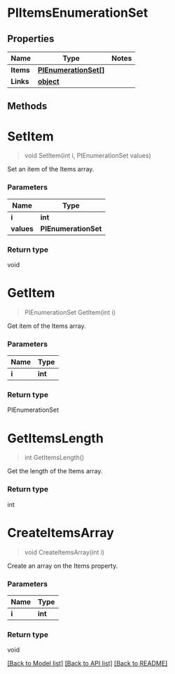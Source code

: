 # PIItemsEnumerationSet

## Properties
Name | Type | Notes
------------ | ------------- | -------------
**Items** | **[**PIEnumerationSet[]**](../Model/PIEnumerationSet.md)**
**Links** | **[**object**](../Model/Object.md)**

## Methods

# **SetItem**
> void SetItem(int i, PIEnumerationSet values)

Set an item of the Items array.

### Parameters

Name | Type
------------- | -------------
 **i** | **int**
 **values** | **PIEnumerationSet**

### Return type

void


# **GetItem**
> PIEnumerationSet GetItem(int i)

Get item of the Items array.

### Parameters

Name | Type
------------- | -------------
 **i** | **int**

### Return type

PIEnumerationSet


# **GetItemsLength**
> int GetItemsLength()

Get the length of the Items array.


### Return type

int


# **CreateItemsArray**
> void CreateItemsArray(int i)

Create an array on the Items property.

### Parameters

Name | Type
------------- | -------------
 **i** | **int**

### Return type

void

[[Back to Model list]](../../README.md#documentation-for-models) [[Back to API list]](../../README.md#documentation-for-api-endpoints) [[Back to README]](../../README.md)
